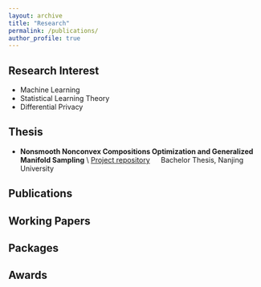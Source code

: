 ```yaml
---
layout: archive
title: "Research"
permalink: /publications/
author_profile: true
---
```



Research Interest
---

- Machine Learning 
- Statistical Learning Theory
- Differential Privacy


Thesis
---

- **Nonsmooth Nonconvex Compositions Optimization and Generalized Manifold Sampling** \\
[Project repository](https://github.com/Karlmyh/ManifoldSampling) &emsp;  Bachelor Thesis, Nanjing University


Publications
---


Working Papers
---

Packages
---

Awards
---


<!-- {% if author.googlescholar %}
  You can also find my articles on <u><a href="{{author.googlescholar}}">my Google Scholar profile</a>.</u>
{% endif %}

{% include base_path %}

{% for post in site.publications reversed %}
  {% include archive-single.html %}
{% endfor %} -->
